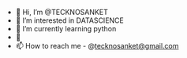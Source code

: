 - 👋 Hi, I’m @TECKNOSANKET
- 👀 I’m interested in DATASCIENCE
- 🌱 I’m currently learning python
- 💞️ 
- 📫 How to reach me - @tecknosanket@gmail.com


